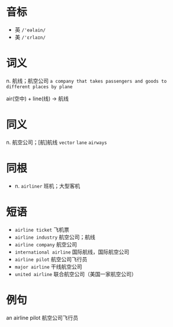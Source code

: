 # 音标

- 英 `/'eəlain/`
- 美 `/'ɛrlaɪn/`

# 词义

n. 航线；航空公司
`a company that takes passengers and goods to different places by plane`



air(空中) + line(线) → 航线

# 同义

n. 航空公司；[航]航线
`vector` `lane` `airways`

# 同根

- n. `airliner` 班机；大型客机

# 短语

- `airline ticket` 飞机票
- `airline industry` 航空公司；航线
- `airline company` 航空公司
- `international airline` 国际航线，国际航空公司
- `airline pilot` 航空公司飞行员
- `major airline` 干线航空公司
- `united airline` 联合航空公司（美国一家航空公司）

# 例句

an airline pilot
航空公司飞行员


